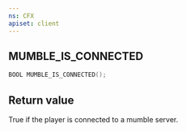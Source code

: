 ```yaml
---
ns: CFX
apiset: client
---
```

## MUMBLE_IS_CONNECTED

```c
BOOL MUMBLE_IS_CONNECTED();
```

## Return value
True if the player is connected to a mumble server.
